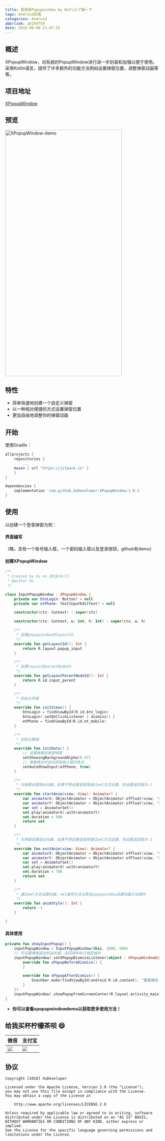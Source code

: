 ```yaml
---
title: 易用版Popupwindow by Kotlin了解一下
tags: Android实践
categories: Android
abbrlink: a0194f59
date: 2018-08-08 21:07:23
---
```



## 概述

XPopupWindow，对系统的PopupWindow进行进一步封装和加强以便于使用。采用Kotlin语言，提供了许多额外的功能方法例如设置弹窗位置，调整弹窗动画等等。

## 项目地址
[XPopupWindow](https://github.com/XuDeveloper/XPopupWindow)

<!--more-->

## 预览

<img src="https://user-gold-cdn.xitu.io/2018/8/6/1650f0e5d2edcf4f?w=800&h=1422&f=gif&s=1833921" width="380" height="800" alt="XPopupWindow-demo"/>


## 特性

* 简单快速地创建一个自定义弹窗
* 以一种相对便捷的方式设置弹窗位置
* 更加自由地调整你的弹窗动画


## 开始

使用Gradle：

```Groovy
allprojects {
    repositories {
        ...
	maven { url "https://jitpack.io" }
    }
}

dependencies {
    implementation 'com.github.XuDeveloper:XPopupWindow:1.0.1'
}
```

## 使用

以创建一个登录弹窗为例：

#### 界面编写
（略，含有一个账号输入框，一个密码输入框以及登录按钮，github有demo）

#### 创建XPopupWindow

```Kotlin
/**
 * Created by Xu on 2018/6/17.
 * @author Xu
 */

class InputPopupWindow : XPopupWindow {
    private var btnLogin: Button? = null
    private var etPhone: TextInputEditText? = null

    constructor(ctx: Context) : super(ctx)

    constructor(ctx: Context, w: Int, h: Int) : super(ctx, w, h)

    /**
     * 设置popupwindow的layoutId
     */
    override fun getLayoutId(): Int {
        return R.layout.popup_input
    }

    /**
     * 设置layout的parentNodeId
     */
    override fun getLayoutParentNodeId(): Int {
        return R.id.input_parent
    }

    /**
     * 初始化界面
     */
    override fun initViews() {
        btnLogin = findViewById(R.id.btn_login)
        btnLogin?.setOnClickListener { dismiss() }
        etPhone = findViewById(R.id.et_mobile)
    }

    /**
     * 初始化数据
     */
    override fun initData() {
        // 设置弹窗背景透明度
        setShowingBackgroundAlpha(0.4f)
        // 弹窗弹出时自动获取输入框的焦点
        setAutoShowInput(etPhone, true)
    }

    /**
     * 为弹窗设置弹出动画，如果不想设置或是想通过xml方式设置，则设置返回值为-1
     */
    override fun startAnim(view: View): Animator? {
        var animatorX: ObjectAnimator = ObjectAnimator.ofFloat(view, "scaleX", 0f, 1f)
        var animatorY: ObjectAnimator = ObjectAnimator.ofFloat(view, "scaleY", 0f, 1f)
        var set = AnimatorSet()
        set.play(animatorX).with(animatorY)
        set.duration = 500
        return set
    }

    /**
     * 为弹窗设置退出动画，如果不想设置或是想通过xml方式设置，则设置返回值为-1
     */
    override fun exitAnim(view: View): Animator? {
        var animatorX: ObjectAnimator = ObjectAnimator.ofFloat(view, "scaleX", 1f, 0f)
        var animatorY: ObjectAnimator = ObjectAnimator.ofFloat(view, "scaleY", 1f, 0f)
        var set = AnimatorSet()
        set.play(animatorX).with(animatorY)
        set.duration = 700
        return set
    }

    /**
     * 通过xml方式设置动画，xml编写方法与原生popupwindow设置动画方法相同
     */
    override fun animStyle(): Int {
        return -1
    }

}

```

#### 具体使用
```kotlin
private fun showInputPopup() {
    inputPopupWindow = InputPopupWindow(this, 1000, 600)
    // 可设置弹窗退出的监听器，在回调中执行相应操作
    inputPopupWindow?.setXPopupDismissListener(object : XPopupWindowDismissListener {
        override fun xPopupBeforeDismiss() {
        }

        override fun xPopupAfterDismiss() {
            Snackbar.make(findViewById(android.R.id.content), "登录成功！", Snackbar.LENGTH_LONG).show()
        }
    })
    inputPopupWindow?.showPopupFromScreenCenter(R.layout.activity_main)
}
```

* **你可以查看xpopupwindowdemo以获取更多使用方法！**

## 给我买杯柠檬茶呗 :smile:

| 微信 |支付宝 | 
| ---- | ---- | 
| ![](https://user-gold-cdn.xitu.io/2018/8/6/1650f0fb5473091e?w=900&h=1350&f=jpeg&s=145793) |    ![](https://user-gold-cdn.xitu.io/2018/8/6/1650f101e76f3a11?w=900&h=1350&f=jpeg&s=150503)

## 协议
```license
Copyright [2018] XuDeveloper

Licensed under the Apache License, Version 2.0 (the "License");
you may not use this file except in compliance with the License.
You may obtain a copy of the License at

    http://www.apache.org/licenses/LICENSE-2.0

Unless required by applicable law or agreed to in writing, software
distributed under the License is distributed on an "AS IS" BASIS,
WITHOUT WARRANTIES OR CONDITIONS OF ANY KIND, either express or implied.
See the License for the specific language governing permissions and
limitations under the License.
```